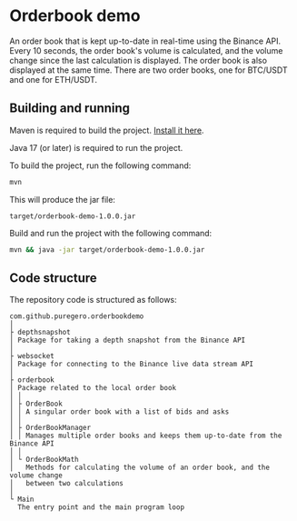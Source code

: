 # Orderbook demo

An order book that is kept up-to-date in real-time using the Binance API. Every
10 seconds, the order book's volume is calculated, and the volume change since
the last calculation is displayed. The order book is also displayed at the same
time. There are two order books, one for BTC/USDT and one for ETH/USDT.

## Building and running

Maven is required to build the project.
[Install it here](https://maven.apache.org/install.html).

Java 17 (or later) is required to run the project.

To build the project, run the following command:

```bash
mvn
```

This will produce the jar file:

```
target/orderbook-demo-1.0.0.jar
```

Build and run the project with the following command:

```bash
mvn && java -jar target/orderbook-demo-1.0.0.jar
```

## Code structure

The repository code is structured as follows:

```
com.github.puregero.orderbookdemo
│
├ depthsnapshot
│ Package for taking a depth snapshot from the Binance API
│ 
├ websocket
│ Package for connecting to the Binance live data stream API
│  
├ orderbook
│ Package related to the local order book
│ │
│ ├ OrderBook
│ │ A singular order book with a list of bids and asks
│ │ 
│ ├ OrderBookManager
│ │ Manages multiple order books and keeps them up-to-date from the Binance API
│ │
│ └ OrderBookMath
│   Methods for calculating the volume of an order book, and the volume change
│   between two calculations
│ 
└ Main
  The entry point and the main program loop
```